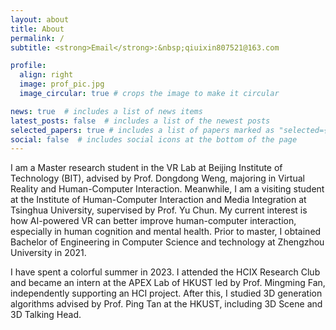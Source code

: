 ```yaml
---
layout: about
title: About
permalink: /
subtitle: <strong>Email</strong>:&nbsp;qiuixin807521@163.com

profile:
  align: right
  image: prof_pic.jpg
  image_circular: true # crops the image to make it circular

news: true  # includes a list of news items
latest_posts: false  # includes a list of the newest posts
selected_papers: true # includes a list of papers marked as "selected={true}"
social: false  # includes social icons at the bottom of the page
---
```


I am a Master research student in the VR Lab at Beijing Institute of Technology (BIT), advised by Prof. Dongdong Weng, majoring in Virtual Reality and Human-Computer Interaction. Meanwhile, I am a visiting student at the Institute of Human-Computer Interaction and Media Integration at Tsinghua University, supervised by Prof. Yu Chun. My current interest is how AI-powered VR can better improve human-computer interaction, especially in human cognition and mental health. Prior to master, I obtained Bachelor of Engineering in Computer Science and technology at Zhengzhou University in 2021.

I have spent a colorful summer in 2023. I attended the HCIX Research Club and became an intern at the APEX Lab of HKUST led by Prof. Mingming Fan, independently supporting an HCI project.  After this, I studied 3D generation algorithms advised by Prof. Ping Tan at the HKUST, including 3D Scene and 3D Talking Head.
